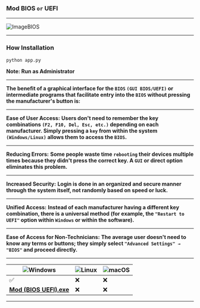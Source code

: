### **Mod BIOS `or` UEFI**

---

![ImageBIOS](BIOS.ico)

---

### **How Installation**

```
python app.py
```
**Note: Run as Administrator** 

---

**The benefit of a graphical interface for the `BIOS` `(GUI BIOS/UEFI)` or intermediate programs that facilitate entry into the `BIOS` without pressing the manufacturer's button is:**

---

**Ease of User Access:**
**Users don't need to remember the key combinations `(F2, F10, Del, Esc, etc.)` depending on each manufacturer. Simply pressing a `key` from within the system `(Windows/Linux)` allows them to access the `BIOS`.**

---

**Reducing Errors:**
**Some people waste time `rebooting` their devices multiple times because they didn't press the correct key. A `GUI` or direct option eliminates this problem.**

---

**Increased Security:**
**Login is done in an organized and secure manner through the system itself, not randomly based on speed or luck.**

---

**Unified Access:**
**Instead of each manufacturer having a different key combination, there is a universal method (for example, the `"Restart to UEFI"` option within `Windows` or within the software).**

---

**Ease of Access for Non-Technicians:**
**The average user doesn't need to know any terms or buttons; they simply select `"Advanced Settings" → "BIOS"` and proceed directly.**

---

| ![Windows](https://custom-icon-badges.demolab.com/badge/Windows-0078D6?logo=windows11&logoColor=white) | ![Linux](https://img.shields.io/badge/Linux-FCC624?logo=linux&logoColor=black) | ![macOS](https://img.shields.io/badge/macOS-000000?logo=apple&logoColor=F0F0F0) |
|---------|-------|---------|
|    ✅   |  ❌  | ❌      |
|   **[Mod (BIOS UEFI).exe](https://github.com/wsl-iq/BIOS-UEFI/releases/download/V1.0.0/Mod.BIOS-UEFI.exe)**      |  ❌   | ❌     |

---

